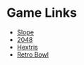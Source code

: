 # Game Links
* [Slope](https://images-opensocial.googleusercontent.com/gadgets/ifr?url=https://cdn.jsdelivr.net/gh/sk1bx/version@9d48e36c4ff386202d3ecd39f3194b3335b7b799/slope.xml)
* [2048](https://c084f2fb-c6a1-4cec-b28c-1a5a7c9043b0.id.repl.co/gams/gfiles/html5/2048/)
* [Hextris](https://c084f2fb-c6a1-4cec-b28c-1a5a7c9043b0.id.repl.co/gams/gfiles/html5/hextris/)
* [Retro Bowl](https://c084f2fb-c6a1-4cec-b28c-1a5a7c9043b0.id.repl.co/gams/gfiles/html5/retrobowl/)
